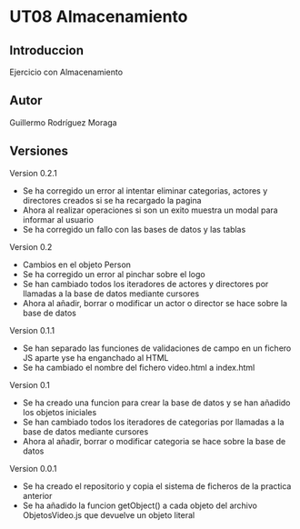 # UT08 Almacenamiento

## Introduccion

Ejercicio con Almacenamiento

## Autor

Guillermo Rodríguez Moraga

## Versiones

Version 0.2.1
- Se ha corregido un error al intentar eliminar categorias, actores y directores creados si se ha recargado la pagina
- Ahora al realizar operaciones si son un exito muestra un modal para informar al usuario
- Se ha corregido un fallo con las bases de datos y las tablas

Version 0.2
- Cambios en el objeto Person
- Se ha corregido un error al pinchar sobre el logo
- Se han cambiado todos los iteradores de actores y directores por llamadas a la base de datos mediante cursores
- Ahora al añadir, borrar o modificar un actor o director se hace sobre la base de datos

Version 0.1.1
- Se han separado las funciones de validaciones de campo en un fichero JS aparte yse ha enganchado al HTML
- Se ha cambiado el nombre del fichero video.html a index.html

Version 0.1
- Se ha creado una funcion para crear la base de datos y se han añadido los objetos iniciales
- Se han cambiado todos los iteradores de categorias por llamadas a la base de datos mediante cursores
- Ahora al añadir, borrar o modificar categoria se hace sobre la base de datos

Version 0.0.1
- Se ha creado el repositorio y copia el sistema de ficheros de la practica anterior
- Se ha añadido la funcion getObject() a cada objeto del archivo ObjetosVideo.js que devuelve un objeto literal